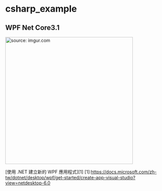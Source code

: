# csharp_example

## WPF Net Core3.1


<a href="https://imgur.com/LG3GbZj"><img src="https://i.imgur.com/LG3GbZj.png" title="source: imgur.com" width="400px" /></a>


[使用 .NET 建立新的 WPF 應用程式][1]
[1]:https://docs.microsoft.com/zh-tw/dotnet/desktop/wpf/get-started/create-app-visual-studio?view=netdesktop-6.0
